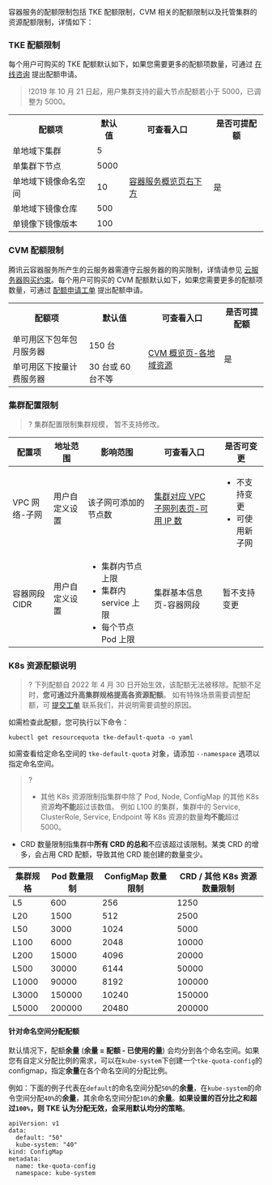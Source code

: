 
容器服务的配额限制包括 TKE 配额限制，CVM 相关的配额限制以及托管集群的资源配额限制，详情如下：

### TKE 配额限制

每个用户可购买的 TKE 配额默认如下，如果您需要更多的配额项数量，可通过 [在线咨询](https://cloud.tencent.com/online-service?from=doc_457) 提出配额申请。
>!2019 年 10 月 21 日起，用户集群支持的最大节点配额若小于 5000，已调整为 5000。
>

<table>
	<tr>
	<th>配额项</th>
	<th>默认值</th>
	<th>可查看入口</th>
	<th>是否可提配额</th>
	</tr>
	<tr>
	<td>单地域下集群</td>
	<td>5</td>
	<td rowspan=5><a href="https://console.cloud.tencent.com/tke2/overview">容器服务概览页右下方</a></td>
	<td rowspan=5>是</td>
	</tr>
	<tr>
	<td>单集群下节点</td>
	<td>5000</td>
	</tr>
	<tr>
	<td>单地域下镜像命名空间</td>
	<td>10</td>
	</tr>
	<tr>
	<td>单地域下镜像仓库</td>
	<td>500</td>
	</tr>
	<tr>
	<td>单镜像下镜像版本</td>
	<td>100</td>
	</tr>
</table>

### CVM 配额限制

腾讯云容器服务所产生的云服务器需遵守云服务器的购买限制，详情请参见 [云服务器购买约束](https://cloud.tencent.com/document/product/213/2664)。每个用户可购买的 CVM 配额默认如下，如果您需要更多的配额项数量，可通过 [配额申请工单](https://cloud.tencent.com/online-service?from=doc_457) 提出配额申请。

<table>
	<tr>
	<th>配额项</th>
	<th>默认值</th>
	<th>可查看入口</th>
	<th>是否可提配额</th>
	</tr>
	<tr>
	<td>单可用区下包年包月服务器</td>
	<td>150 台</td>
	<td rowspan=2><a href="https://console.cloud.tencent.com/cvm/overview">CVM 概览页-各地域资源</a></td>
	<td rowspan=2>是</td>
	</tr>
	<tr>
	<td>单可用区下按量计费服务器</td>
	<td>30 台或 60 台不等</td>
	</tr>
</table>

### 集群配置限制
>? 集群配置限制集群规模， 暂不支持修改。
>

| 配置项 | 地址范围 | 影响范围 | 可查看入口 | 是否可变更 |
| ----- | ----- | ---- | --------- | ---------- |
| VPC 网络-子网 | 用户自定义设置 | 该子网可添加的节点数 |	[集群对应 VPC 子网列表页-可用 IP 数](https://console.cloud.tencent.com/vpc/subnet)	| <ul class="params"><li>不支持变更</li><li>可使用新子网</li></ul>|
| 容器网段 CIDR |	用户自定义设置 |	<ul class="params"><li>集群内节点上限</li><li>集群内 service 上限</li><li>每个节点 Pod 上限</li></ul> |	集群基本信息页-容器网段 | 暂不支持变更 |

<style>
	.params{margin-bottom:0px !important;}
</style>

### K8s 资源配额说明
>? 下列配额自 2022 年 4 月 30 日开始生效，该配额无法被移除。配额不足时，**您可通过升高集群规格提高各资源配额**。
> 如有特殊场景需要调整配额，可 [提交工单](https://cloud.tencent.com/online-service?from=doc_457) 联系我们，并说明需要调整的原因。
>
如需检查此配额，您可执行以下命令：
```
kubectl get resourcequota tke-default-quota -o yaml
```
如需查看给定命名空间的 `tke-default-quota` 对象，请添加 `--namespace` 选项以指定命名空间。

>? 
> - 其他 K8s 资源限制指集群中除了 Pod, Node, ConfigMap 的其他 K8s 资源**均不能**超过该数值。 例如 L100 的集群，集群中的 Service, ClusterRole, Service, Endpoint 等 K8s 资源的数量**均不能**超过 5000。
- CRD 数量限制指集群中**所有 CRD 的总和**不应该超过该限制。某类 CRD 的增多，会占用 CRD 配额，导致其他 CRD 能创建的数量变少。

| 集群规格 | Pod 数量限制 | ConfigMap 数量限制 | CRD / 其他 K8s 资源数量限制 | 
| ---------------- | ------------------- | ------------------------- | ------------------- |
| L5             | 600                 | 256                       | 1250                 |
| L20             | 1500                | 512                     | 2500               |
|  L50            | 3000                | 1024                    | 5000              |
|  L100           | 6000                | 2048                    |10000                |
|  L200              | 15000               | 4096                   | 20000               |
|  L500        | 30000               | 6144                     | 50000               |
|  L1000            | 90000               | 8192                  | 100000            |
|  L3000             | 150000              | 10240                     | 150000              |
|  L5000             | 200000              | 20480                    | 200000              |

#### 针对命名空间分配配额
默认情况下，配额**余量** (**余量 = 配额 - 已使用的量**) 会均分到各个命名空间。如果您有自定义分配比例的需求，可以在`kube-system`下创建一个`tke-quota-config`的 configmap，指定**余量**在各个命名空间的分配比例。

例如：下面的例子代表在`default`的命名空间分配`50%`的**余量**，在`kube-system`的命令空间分配`40%`的**余量**，其余命名空间分配`10%`的**余量**。**如果设置的百分比之和超过`100%`，则 TKE 认为分配无效，会采用默认均分的策略**。
```
apiVersion: v1
data:
  default: "50"
  kube-system: "40"
kind: ConfigMap
metadata:
  name: tke-quota-config
  namespace: kube-system
```
